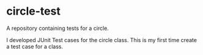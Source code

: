 # circle-test
A repository containing tests for a circle.

I developed JUnit Test cases for the circle class.
This is my first time create a test case for a class.
